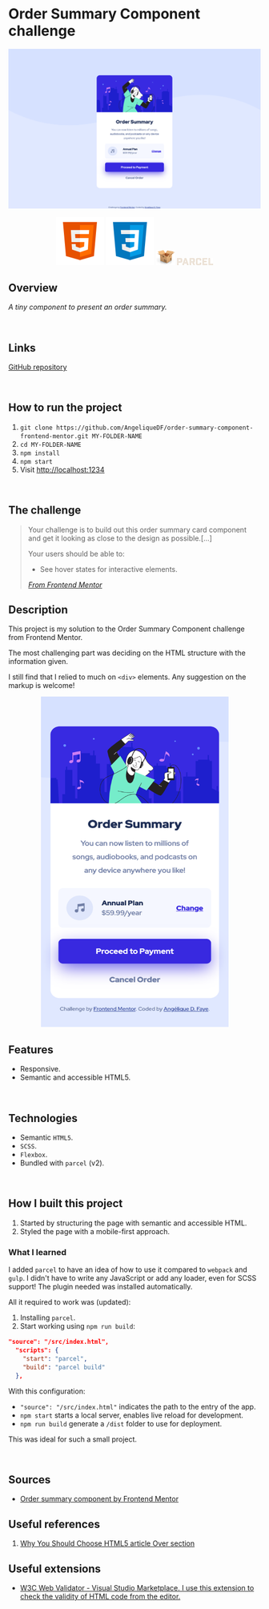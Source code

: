 # Order Summary Component challenge

![Screenshot of the order summary component challenge ](./src/images/desktop-screenshot.png)

<div align="center">
  <img src="./src/images/logo-html5.svg">
  <img src="./src/images/logo-css3.svg">

  <img src="./src/images/logo-parceljs.png">
  <img width="72px" src="./src/images/logo-parceljs.svg">
</div>

## Overview

_A tiny component to present an order summary._

<br />

## Links

<p>
<a href="https://github.com/AngeliqueDF/order-summary-component-challenge">GitHub repository</a>
 <!-- • <a href="">Live demo </a> -->
</p>

<br />

## How to run the project

1. `git clone https://github.com/AngeliqueDF/order-summary-component-frontend-mentor.git MY-FOLDER-NAME`
2. `cd MY-FOLDER-NAME`
3. `npm install`
4. `npm start`
5. Visit [http://localhost:1234](http://localhost:1234)

<br />

## The challenge

> Your challenge is to build out this order summary card component and get it looking as close to the design as possible.[...]
>
> Your users should be able to:
>
> - See hover states for interactive elements.
>
> _[From Frontend Mentor](https://www.frontendmentor.io/challenges/order-summary-component-QlPmajDUj)_

## Description

This project is my solution to the Order Summary Component challenge from Frontend Mentor.

The most challenging part was deciding on the HTML structure with the information given.

I still find that I relied to much on `<div>` elements.
Any suggestion on the markup is welcome!

<p align="center">
<img src="./src/images/mobile-screenshot.png" width="375" height="660px" alt="Screenshot of the order summary component on mobile.">

## Features

- Responsive.
- Semantic and accessible HTML5.

<br />

## Technologies

- Semantic `HTML5`.
- `SCSS`.
- `Flexbox`.
- Bundled with `parcel` (v2).

<br />

## How I built this project

1.  Started by structuring the page with semantic and accessible HTML.
2.  Styled the page with a mobile-first approach.

### What I learned

I added `parcel` to have an idea of how to use it compared to `webpack` and `gulp`. I didn't have to write any JavaScript or add any loader, even for SCSS support! The plugin needed was installed automatically.

All it required to work was (updated):

1. Installing `parcel`.
2. Start working using `npm run build`:

```json
"source": "/src/index.html",
  "scripts": {
    "start": "parcel",
    "build": "parcel build"
  },
```

With this configuration:
- `"source": "/src/index.html"` indicates the path to the entry of the app.
- `npm start` starts a local server, enables live reload for development.
- `npm run build` generate a `/dist` folder to use for deployment.

This was ideal for such a small project.

<br />

## Sources

- [Order summary component by Frontend Mentor](https://www.frontendmentor.io/challenges/order-summary-component-QlPmajDUj)

## Useful references

1. [Why You Should Choose HTML5 article Over section](https://www.smashingmagazine.com/2020/01/html5-article-section/)

## Useful extensions

- [W3C Web Validator - Visual Studio Marketplace. I use this extension to check the validity of HTML code from the editor.](https://marketplace.visualstudio.com/items?itemName=CelianRiboulet.webvalidator)
